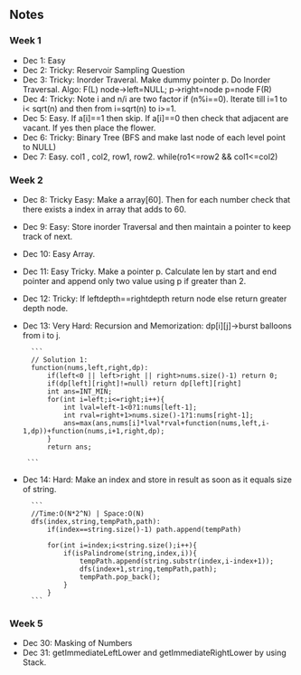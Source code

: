 ## Notes

### Week 1
* Dec 1: Easy
* Dec 2: Tricky: Reservoir Sampling Question
* Dec 3: Tricky: Inorder Traveral. Make dummy pointer p. Do Inorder Traversal. Algo: F(L) node->left=NULL; p->right=node p=node F(R)
* Dec 4: Tricky: Note i and n/i are two factor if (n%i==0). Iterate till i=1 to i< sqrt(n) and then from i=sqrt(n) to i>=1.
* Dec 5: Easy. If a[i]==1 then skip. If a[i]==0 then check that adjacent are vacant. If yes then place the flower.
* Dec 6: Tricky: Binary Tree (BFS and make last node of each level point to NULL)
* Dec 7: Easy. col1 , col2, row1, row2. while(ro1<=row2 && col1<=col2)

### Week 2
* Dec 8: Tricky Easy: Make a array[60]. Then for each number check that there exists a index in array that adds to 60. 
* Dec 9: Easy: Store inorder Traversal and then maintain a pointer to keep track of next.
* Dec 10: Easy Array.
* Dec 11: Easy Tricky. Make a pointer p. Calculate len by start and end pointer and append only two value using p if greater than 2.
* Dec 12: Tricky: If leftdepth==rightdepth return node else return greater depth node.
* Dec 13: Very Hard: Recursion and Memorization: dp[i][j]->burst balloons from i to j. 

        ```
        // Solution 1:
        function(nums,left,right,dp):
            if(left<0 || left>right || right>nums.size()-1) return 0;
            if(dp[left][right]!=null) return dp[left][right]
            int ans=INT_MIN;
            for(int i=left;i<=right;i++){
                int lval=left-1<0?1:nums[left-1];
                int rval=right+1>nums.size()-1?1:nums[right-1];
                ans=max(ans,nums[i]*lval*rval+function(nums,left,i-1,dp))+function(nums,i+1,right,dp);
            }
            return ans;

       ```
* Dec 14: Hard: Make an index and store in result as soon as it equals size of string.

        ```
        //Time:O(N*2^N) | Space:O(N)
        dfs(index,string,tempPath,path):
            if(index==string.size()-1) path.append(tempPath)

            for(int i=index;i<string.size();i++){
                if(isPalindrome(string,index,i)){
                    tempPath.append(string.substr(index,i-index+1));
                    dfs(index+1,string,tempPath,path);
                    tempPath.pop_back();
                }
            }
        ```

### Week 5
* Dec 30: Masking of Numbers 
* Dec 31: getImmediateLeftLower and getImmediateRightLower by using Stack.

